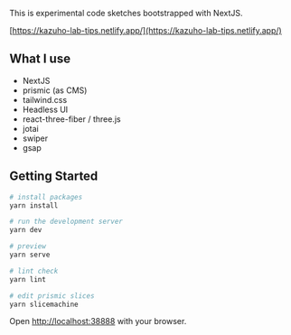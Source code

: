 This is experimental code sketches bootstrapped with NextJS.

[https://kazuho-lab-tips.netlify.app/](https://kazuho-lab-tips.netlify.app/)

## What I use

- NextJS
- prismic (as CMS)
- tailwind.css
- Headless UI
- react-three-fiber / three.js
- jotai
- swiper
- gsap

## Getting Started

```bash
# install packages
yarn install

# run the development server
yarn dev

# preview
yarn serve

# lint check
yarn lint

# edit prismic slices
yarn slicemachine
```

Open [http://localhost:38888](http://localhost:38888) with your browser.
